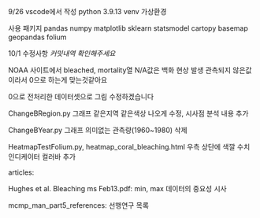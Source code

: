 9/26
vscode에서 작성
python 3.9.13 venv 가상환경

사용 패키지
pandas
numpy
matplotlib
sklearn
statsmodel
cartopy
basemap
geopandas
folium


10/1 수정사항 *커밋내역 확인해주세요*

NOAA 사이트에서 bleached, mortality열 N/A값은 백화 현상 발생 관측되지 않은값이라서 0으로 하는게 맞는것같아요

0으로 전처리한 데이터셋으로 그림 수정하겠습니다

ChangeBRegion.py 그래프 같은지역 같은색상 나오게 수정, 시사점 분석 내용 추가

ChangeBYear.py 그래프 의미없는 관측량(1960~1980) 삭제

HeatmapTestFolium.py, heatmap_coral_bleaching.html 우측 상단에 색깔 수치 인디케이터 컬러바 추가

articles:

Hughes et al. Bleaching ms Feb13.pdf: min, max 데이터의 중요성 시사

mcmp_man_part5_references: 선행연구 목록
